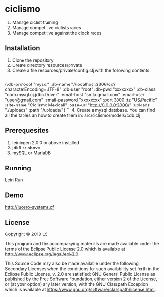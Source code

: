 # ciclismo

1. Manage ciclist training
2. Manage competitive ciclists races
3. Manage competitive against the clock races

## Installation

1. Clone the repository
2. Create directory resources/private
3. Create a file resources/private/config.clj with the following contents:
   ```
{:db-protocol    "mysql"
 :db-name        "//localhost:3306/cc?characterEncoding=UTF-8"
 :db-user        "root"
 :db-pwd         "xxxxxxxx"
 :db-class       "com.mysql.cj.jdbc.Driver"
 :email-host     "smtp.gmail.com"
 :email-user     "user@gmail.com"
 :email-password "xxxxxxxx"
 :port           3000
 :tz             "US/Pacific"
 :site-name      "Ciclismo Mexicali"
 :base-url       "http://0.0.0.0:3000/"
 :uploads        "./uploads"
 :path           "/uploads/"}
    ```
4. Create a mysql database. You can find all the tables an how to create them in: src/ciclismo/models/cdb.clj
## Prerequesites
1. leiningen 2.0.0 or above installed
2. jdk8 or above
3. mySQL or MariaDB
## Running
Lein Run
## Demo
http://lucero-systems.cf
## License

Copyright © 2019 LS

This program and the accompanying materials are made available under the
terms of the Eclipse Public License 2.0 which is available at
http://www.eclipse.org/legal/epl-2.0.

This Source Code may also be made available under the following Secondary
Licenses when the conditions for such availability set forth in the Eclipse
Public License, v. 2.0 are satisfied: GNU General Public License as published by
the Free Software Foundation, either version 2 of the License, or (at your
option) any later version, with the GNU Classpath Exception which is available
at https://www.gnu.org/software/classpath/license.html.
